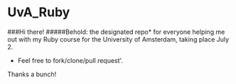 UvA_Ruby
========
###Hi there!
#####Behold: the designated repo* for everyone helping me out with my Ruby course for the University of Amsterdam, taking place July 2.
* Feel free to fork/clone/pull request'. 

Thanks a bunch!
